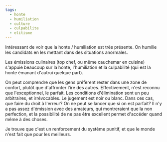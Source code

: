 ```yaml
---
tags:
  - honte
  - humiliation
  - culture
  - culpabilite
  - elitisme
---
```

Intéressant de voir que la honte / humiliation est très présente.
On humilie les candidats en les mettant dans des situations anormales.

Les émissions culinaires (top chef, ou même cauchemar en cuisine) s'appuie beaucoup sur la honte, l'humiliation et la culpabilité (qui est la honte émanant d'autrui quelque part).

On peut comprendre que les gens préfèrent rester dans une zone de confort, plutôt que d'affronter l'ire des autres.
Effectivement, n'est reconnu que l'exceptionnel, le parfait. Les conditions d'élimination sont un peu arbitraires, et irrévocables. Le jugement est noir ou blanc.
Dans ces cas, que faire du droit à l'erreur? On ne peut se lancer que si on est parfait?
Il n'y a pas assez d'émission avec des amateurs, qui montreraient que la non perfection, et la possibilité de ne pas être excellent permet d'accéder quand même à des choses.

Je trouve que c'est un renforcement du système punitif, et que le monde n'est fait que pour les meilleurs.